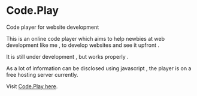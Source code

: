 # Code.Play
Code player for website development

This is an online code player which aims to help newbies at web development like me , to develop websites and see it upfront .

It is still under development , but works properly .

As a lot of information can be disclosed using javascript , the player is on a free hosting server currently.

Visit [Code.Play here](http://kaustubhhiware.pixub.com/public_html/Code.Play/).
